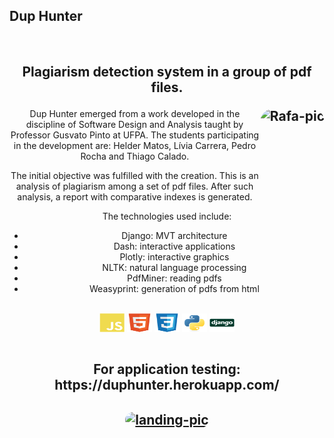 ## Dup Hunter
<div align="center">
 <div style="display: inline_block"><br> 
<h2>Plagiarism detection system in a group of pdf files. <h2\>  
 
<a href="https://ibb.co/fd4c1HV"><img align="right" alt="Rafa-pic" height="150" style="border-radius:22px;" src="https://i.ibb.co/fd4c1HV/dup-hunter-logo.jpg" alt="dup-hunter-logo" border="0"></a>
</div> 
<p>Dup Hunter emerged from a work developed in the discipline of Software Design and Analysis taught by Professor Gusvato Pinto at UFPA. The students participating in the development are: Helder Matos, Lívia Carrera, Pedro Rocha and Thiago Calado.<p/>

The initial objective was fulfilled with the creation. This is an analysis of plagiarism among a set of pdf files. After such analysis, a report with comparative indexes is generated.

The technologies used include: 
- Django: MVT architecture
- Dash: interactive applications
- Plotly: interactive graphics
- NLTK: natural language processing
- PdfMiner: reading pdfs
- Weasyprint: generation of pdfs from html
<div style="display: inline_block"><br>
  <img align="center" alt="Js" height="30" width="40" src="https://raw.githubusercontent.com/devicons/devicon/master/icons/javascript/javascript-plain.svg">
  <img align="center" alt="HTML" height="30" width="40" src="https://raw.githubusercontent.com/devicons/devicon/master/icons/html5/html5-original.svg">
  <img align="center" alt="CSS" height="30" width="40" src="https://raw.githubusercontent.com/devicons/devicon/master/icons/css3/css3-original.svg">
  <img align="center" alt="Python" height="30" width="40" src="https://raw.githubusercontent.com/devicons/devicon/master/icons/python/python-original.svg">
  <img align="center" alt="Django" height="30" width="40" src="https://raw.githubusercontent.com/devicons/devicon/master/icons/django/django-original.svg">
  
 <div style="display: inline_block"><br>  
  <h2> For application testing: https://duphunter.herokuapp.com/<h2/>
    <a href="https://ibb.co/VJqXwDm"><img align="center" alt="landing-pic" height="550" style="border-radius:22px;" src="https://i.ibb.co/S53qf0r/Dup-Hunter.png" alt="Dup-Hunter"></a>
</div>

##
